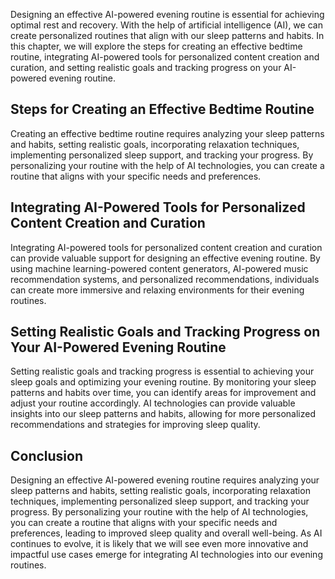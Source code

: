 
Designing an effective AI-powered evening routine is essential for achieving optimal rest and recovery. With the help of artificial intelligence (AI), we can create personalized routines that align with our sleep patterns and habits. In this chapter, we will explore the steps for creating an effective bedtime routine, integrating AI-powered tools for personalized content creation and curation, and setting realistic goals and tracking progress on your AI-powered evening routine.

Steps for Creating an Effective Bedtime Routine
-----------------------------------------------

Creating an effective bedtime routine requires analyzing your sleep patterns and habits, setting realistic goals, incorporating relaxation techniques, implementing personalized sleep support, and tracking your progress. By personalizing your routine with the help of AI technologies, you can create a routine that aligns with your specific needs and preferences.

Integrating AI-Powered Tools for Personalized Content Creation and Curation
---------------------------------------------------------------------------

Integrating AI-powered tools for personalized content creation and curation can provide valuable support for designing an effective evening routine. By using machine learning-powered content generators, AI-powered music recommendation systems, and personalized recommendations, individuals can create more immersive and relaxing environments for their evening routines.

Setting Realistic Goals and Tracking Progress on Your AI-Powered Evening Routine
--------------------------------------------------------------------------------

Setting realistic goals and tracking progress is essential to achieving your sleep goals and optimizing your evening routine. By monitoring your sleep patterns and habits over time, you can identify areas for improvement and adjust your routine accordingly. AI technologies can provide valuable insights into our sleep patterns and habits, allowing for more personalized recommendations and strategies for improving sleep quality.

Conclusion
----------

Designing an effective AI-powered evening routine requires analyzing your sleep patterns and habits, setting realistic goals, incorporating relaxation techniques, implementing personalized sleep support, and tracking your progress. By personalizing your routine with the help of AI technologies, you can create a routine that aligns with your specific needs and preferences, leading to improved sleep quality and overall well-being. As AI continues to evolve, it is likely that we will see even more innovative and impactful use cases emerge for integrating AI technologies into our evening routines.
